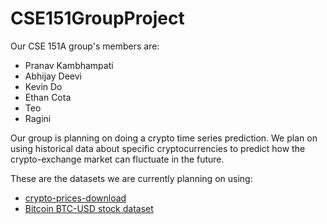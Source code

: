 # CSE151GroupProject

Our CSE 151A group's members are:
- Pranav Kambhampati
- Abhijay Deevi
- Kevin Do
- Ethan Cota
- Teo 
- Ragini

Our group is planning on doing a crypto time series prediction. We plan on using historical data about specific cryptocurrencies to predict how the crypto-exchange market can fluctuate in the future.

These are the datasets we are currently planning on using:
- [crypto-prices-download](https://github.com/martkir/crypto-prices-download)
- [Bitcoin BTC-USD stock dataset](https://www.kaggle.com/datasets/gallo33henrique/bitcoin-btc-usd-stock-dataset/data)
